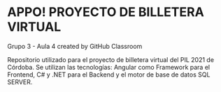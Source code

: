 # APPO! PROYECTO DE BILLETERA VIRTUAL
Grupo 3 - Aula 4 created by GitHub Classroom

Repositorio utilizado para el proyecto de billetera virtual del PIL 2021 de Córdoba. Se utilizan las tecnologías: Angular como Framework para el Frontend, C# y .NET para el Backend
y el motor de base de datos SQL SERVER.
